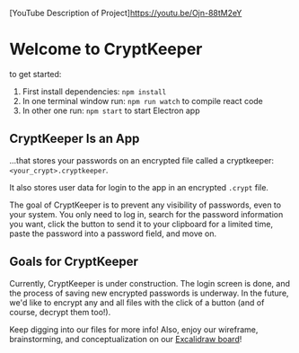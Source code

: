 [YouTube Description of Project]https://youtu.be/Ojn-88tM2eY
# Welcome to CryptKeeper

to get started: 
1. First install dependencies: ```npm install``` </br>
2. In one terminal window run: ```npm run watch``` to compile react code <br/>
3. In other one run: ```npm start``` to start Electron app

## CryptKeeper Is an App

...that stores your passwords on an encrypted file called a cryptkeeper:  `<your_crypt>.cryptkeeper`.

It also stores user data for login to the app in an encrypted `.crypt` file.

The goal of CryptKeeper is to prevent any visibility of passwords, even to your system. You only need to log in, search for the password information you want, click the button to send it to your clipboard for a limited time, paste the password into a password field, and move on.

## Goals for CryptKeeper

Currently, CryptKeeper is under construction. The login screen is done, and the process of saving new encrypted passwords is underway. In the future, we'd like to encrypt any and all files with the click of a button (and of course, decrypt them too!).

Keep digging into our files for more info! Also, enjoy our wireframe, brainstorming, and conceptualization on our [Excalidraw board](https://excalidraw.com/#json=lMRG6wnrESPFP3FSUh69C,KvPnv7BSxvOCbzydT_wjMg)!
